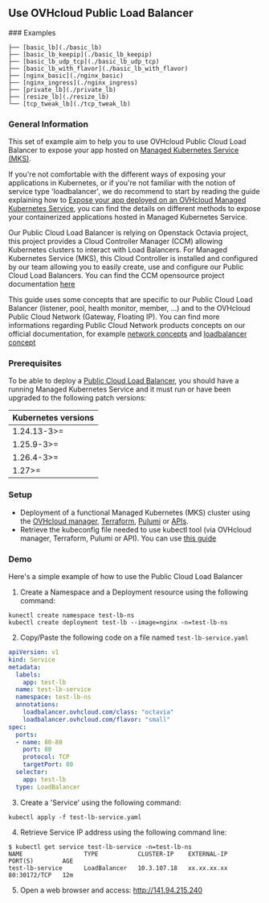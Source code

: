 ## Use OVHcloud Public Load Balancer

### Examples
```
├── [basic_lb](./basic_lb)
├── [basic_lb_keepip](./basic_lb_keepip)
├── [basic_lb_udp_tcp](./basic_lb_udp_tcp)
├── [basic_lb_with_flavor](./basic_lb_with_flavor)
├── [nginx_basic](./nginx_basic)
├── [nginx_ingress](./nginx_ingress)
├── [private_lb](./private_lb)
├── [resize_lb](./resize_lb)
└── [tcp_tweak_lb](./tcp_tweak_lb)
```

### General Information
This set of example aim to help you to use OVHcloud Public Cloud Load Balancer to expose your app hosted on [Managed Kubernetes Service (MKS)](https://www.ovhcloud.com/en/public-cloud/kubernetes/).

If you're not comfortable with the different ways of exposing your applications in Kubernetes, or if you're not familiar with the notion of service type 'loadbalancer', we do recommend to start by reading the guide explaining how to [Expose your app deployed on an OVHcloud Managed Kubernetes Service](https://help.ovhcloud.com/csm/en-ie-public-cloud-kubernetes-using-lb?id=kb_article_view&sysparm_article=KB0050008), you can find the details on different methods to expose your containerized applications hosted in Managed Kubernetes Service.

Our Public Cloud Load Balancer is relying on Openstack Octavia project, this project provides a Cloud Controller Manager (CCM) allowing Kubernetes clusters to interact with Load Balancers. For Managed Kubernetes Service (MKS), this Cloud Controller is installed and configured by our team allowing you to easily create, use and configure our Public Cloud Load Balancers. You can find the CCM opensource project documentation [here](https://github.com/kubernetes/cloud-provider-openstack/blob/master/docs/openstack-cloud-controller-manager/expose-applications-using-loadbalancer-type-service.md)

This guide uses some concepts that are specific to our Public Cloud Load Balancer (listener, pool, health monitor, member, ...)  and to the OVHcloud Public Cloud Network (Gateway, Floating IP). You can find more informations regarding Public Cloud Network products concepts on our official documentation, for example [network concepts](https://help.ovhcloud.com/csm/worldeuro-documentation-public-cloud-network-concepts?id=kb_browse_cat&kb_id=574a8325551974502d4c6e78b7421938&kb_category=9a19a664ede06d102d4c139330b8ce8f) and [loadbalancer concept](https://help.ovhcloud.com/csm/en-ie-public-cloud-network-concepts?id=kb_article_view&sysparm_article=KB0050139)


### Prerequisites
To be able to deploy a [Public Cloud Load Balancer](https://www.ovhcloud.com/en-ie/public-cloud/load-balancer/), you should have a running Managed Kubernetes Service and it must run or have been upgraded to the following patch versions:

| Kubernetes versions |
|-------------|
| 1.24.13-3>= |   
| 1.25.9-3>=  |   
| 1.26.4-3>=  |   
| 1.27>=      |  


### Setup
- Deployment of a functional Managed Kubernetes (MKS) cluster using the [OVHcloud manager](https://help.ovhcloud.com/csm/en-ie-public-cloud-kubernetes-create-cluster?id=kb_article_view&sysparm_article=KB0037221), [Terraform](https://help.ovhcloud.com/csm/en-ie-public-cloud-kubernetes-create-cluster-with-terraform?id=kb_article_view&sysparm_article=KB0049684), [Pulumi](https://help.ovhcloud.com/csm/en-ie-public-cloud-kubernetes-create-cluster-with-pulumi?id=kb_article_view&sysparm_article=KB0059712) or [APIs](https://api.ovh.com/console-preview/?section=%2Fcloud&branch=v1#post-/cloud/project/-serviceName-/kube).
- Retrieve the kubeconfig file needed to use kubectl tool (via OVHcloud manager, Terraform, Pulumi or API). You can use [this guide](https://help.ovhcloud.com/csm/en-ie-public-cloud-kubernetes-configure-kubectl?id=kb_article_view&sysparm_article=KB0049658)

### Demo

Here's a simple example of how to use the Public Cloud Load Balancer

1. Create a Namespace and a Deployment resource using the following command:
```shell
kunectl create namespace test-lb-ns
kubectl create deployment test-lb --image=nginx -n=test-lb-ns
```
2. Copy/Paste the following code on a file named `test-lb-service.yaml`
```yaml
apiVersion: v1
kind: Service
metadata:
  labels:
    app: test-lb
  name: test-lb-service
  namespace: test-lb-ns
  annotations:
    loadbalancer.ovhcloud.com/class: "octavia"
    loadbalancer.ovhcloud.com/flavor: "small"
spec:
  ports:
  - name: 80-80
    port: 80
    protocol: TCP
    targetPort: 80
  selector:
    app: test-lb
  type: LoadBalancer
```
3. Create a 'Service' using the following command:
```shell
kubectl apply -f test-lb-service.yaml
```
4. Retrieve Service IP address using the following command line:
```shell
$ kubectl get service test-lb-service -n=test-lb-ns
NAME                 TYPE           CLUSTER-IP    EXTERNAL-IP      PORT(S)        AGE
test-lb-service      LoadBalancer   10.3.107.18   xx.xx.xx.xx   80:30172/TCP   12m
```
5. Open a web browser and access: http://141.94.215.240
